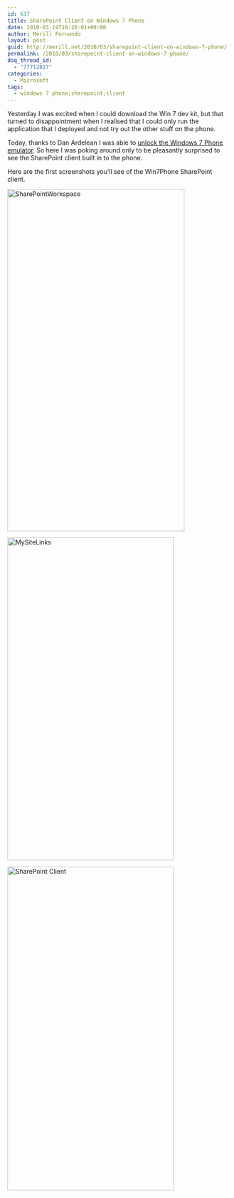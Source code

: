 ```yaml
---
id: 637
title: SharePoint Client on Windows 7 Phone
date: 2010-03-19T16:26:01+00:00
author: Merill Fernando
layout: post
guid: http://merill.net/2010/03/sharepoint-client-on-windows-7-phone/
permalink: /2010/03/sharepoint-client-on-windows-7-phone/
dsq_thread_id:
  - "77712827"
categories:
  - Microsoft
tags:
  - windows 7 phone;sharepoint;client
---
```

<p>Yesterday I was excited when I could download the Win 7 dev kit, but that turned to disappointment when I realised that I could only run the application that I deployed and not try out the other stuff on the phone.</p>  <p>Today, thanks to Dan Ardelean I was able to <a href="http://sviluppomobile.blogspot.com/2010/03/wmp7-emulator-unlock.html">unlock the Windows 7 Phone emulator</a>. So here I was poking around only to be pleasantly surprised to see the SharePoint client built in to the phone.</p>  <p>Here are the first screenshots you’ll see of the Win7Phone SharePoint client. </p>  <p><img style="border-bottom: 0px; border-left: 0px; display: inline; border-top: 0px; border-right: 0px" title="SharePointWorkspace" border="0" alt="SharePointWorkspace" src="http://merill.net/wp-content/uploads/2010/03/SharePointWorkspace.png" width="398" height="768" /> </p>  <p><img style="border-bottom: 0px; border-left: 0px; display: inline; border-top: 0px; border-right: 0px" title="MySiteLinks" border="0" alt="MySiteLinks" src="http://merill.net/wp-content/uploads/2010/03/MySiteLinks.png" width="374" height="725" /> </p>  <p><img style="border-bottom: 0px; border-left: 0px; display: inline; border-top: 0px; border-right: 0px" title="SharePoint Client" border="0" alt="SharePoint Client" src="http://merill.net/wp-content/uploads/2010/03/SharePointClient.png" width="374" height="727" /></p>